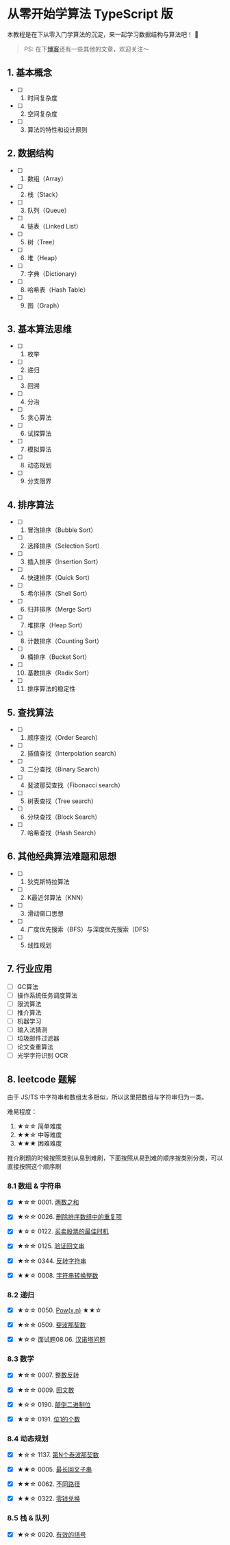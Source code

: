 # 从零开始学算法 TypeScript 版

本教程是在下从零入门学算法的沉淀，来一起学习数据结构与算法吧！ 🥳

> PS: 在下[博客](https://github.com/SHERlocked93/blog)还有一些其他的文章，欢迎关注～

## 1. 基本概念

- [ ] 1. 时间复杂度
- [ ] 2. 空间复杂度
- [ ] 3. 算法的特性和设计原则

## 2. 数据结构

- [ ] 1. 数组（Array）
- [ ] 2. 栈（Stack）
- [ ] 3. 队列（Queue）
- [ ] 4. 链表（Linked List）
- [ ] 5. 树（Tree）
- [ ] 6. 堆（Heap）
- [ ] 7. 字典（Dictionary）
- [ ] 8. 哈希表（Hash Table）
- [ ] 9. 图（Graph）


## 3. 基本算法思维

- [ ] 1. 枚举
- [ ] 2. 递归
- [ ] 3. 回溯
- [ ] 4. 分治
- [ ] 5. 贪心算法
- [ ] 6. 试探算法
- [ ] 7. 模拟算法
- [ ] 8. 动态规划
- [ ] 9. 分支限界


## 4. 排序算法

- [ ] 1. 冒泡排序（Bubble Sort）
- [ ] 2. 选择排序（Selection Sort）
- [ ] 3. 插入排序（Insertion Sort）
- [ ] 4. 快速排序（Quick Sort）
- [ ] 5. 希尔排序（Shell Sort）
- [ ] 6. 归并排序（Merge Sort）
- [ ] 7. 堆排序（Heap Sort）
- [ ] 8. 计数排序（Counting Sort）
- [ ] 9. 桶排序（Bucket Sort）
- [ ] 10. 基数排序（Radix Sort）
- [ ] 11. 排序算法的稳定性


## 5. 查找算法

- [ ] 1. 顺序查找（Order Search）
- [ ] 2. 插值查找（Interpolation search）
- [ ] 3. 二分查找（Binary Search）
- [ ] 4. 斐波那契查找（Fibonacci search）
- [ ] 5. 树表查找（Tree search）
- [ ] 6. 分块查找（Block Search）
- [ ] 7. 哈希查找（Hash Search）

## 6. 其他经典算法难题和思想

- [ ] 1. 狄克斯特拉算法
- [ ] 2. K最近邻算法（KNN）
- [ ] 3. 滑动窗口思想
- [ ] 4. 广度优先搜索（BFS）与深度优先搜索（DFS）
- [ ] 5. 线性规划

## 7. 行业应用

- [ ] GC算法
- [ ] 操作系统任务调度算法
- [ ] 限流算法
- [ ] 推介算法
- [ ] 机器学习
- [ ] 输入法猜测
- [ ] 垃圾邮件过滤器
- [ ] 论文查重算法
- [ ] 光学字符识别 OCR

## 8. leetcode 题解
由于 JS/TS 中字符串和数组太多相似，所以这里把数组与字符串归为一类。

难易程度：

1. ★☆☆ 简单难度
2. ★★☆ 中等难度
3. ★★★ 困难难度

推介刷题的时候按照类别从易到难刷，下面按照从易到难的顺序按类别分类，可以直接按照这个顺序刷

### 8.1 数组 & 字符串
- [x] ★☆☆ 0001. [两数之和](https://github.com/SHERlocked93/ts-datastructures-algorithms/blob/master/08_leetcode题解/0001_两数之和.ts)
- [x] ★☆☆ 0026. [删除排序数组中的重复项](https://github.com/SHERlocked93/ts-datastructures-algorithms/blob/master/08_leetcode题解/0026_删除排序数组中的重复项.ts)
- [x] ★☆☆ 0122. [买卖股票的最佳时机](https://github.com/SHERlocked93/ts-datastructures-algorithms/blob/master/08_leetcode题解/0122_买卖股票的最佳时机.ts)
- [x] ★☆☆ 0125. [验证回文串](https://github.com/SHERlocked93/ts-datastructures-algorithms/blob/master/08_leetcode题解/0125_验证回文串.ts)
- [x] ★☆☆ 0344. [反转字符串](https://github.com/SHERlocked93/ts-datastructures-algorithms/blob/master/08_leetcode题解/0344_反转字符串.ts)
- [x] ★★☆ 0008. [字符串转换整数](https://github.com/SHERlocked93/ts-datastructures-algorithms/blob/master/08_leetcode题解/0008_字符串转换整数.ts)


### 8.2 递归
- [x] ★☆☆ 0050. [Pow(x,n)](https://github.com/SHERlocked93/ts-datastructures-algorithms/blob/master/08_leetcode题解/0050_Pow(x,n).ts) ★★☆
- [x] ★☆☆ 0509. [斐波那契数](https://github.com/SHERlocked93/ts-datastructures-algorithms/blob/master/08_leetcode题解/0509_斐波那契数.ts)
- [x] ★☆☆ 面试题08.06. [汉诺塔问题](https://github.com/SHERlocked93/ts-datastructures-algorithms/blob/master/08_leetcode题解/面试题08.06_汉诺塔问题.ts)


### 8.3 数学
- [x] ★☆☆ 0007. [整数反转](https://github.com/SHERlocked93/ts-datastructures-algorithms/blob/master/08_leetcode题解/0007_整数反转.ts)
- [x] ★☆☆ 0009. [回文数](https://github.com/SHERlocked93/ts-datastructures-algorithms/blob/master/08_leetcode题解/0009_回文数.ts)
- [x] ★☆☆ 0190. [颠倒二进制位](https://github.com/SHERlocked93/ts-datastructures-algorithms/blob/master/08_leetcode题解/0190_颠倒二进制位.ts)
- [x] ★☆☆ 0191. [位1的个数](https://github.com/SHERlocked93/ts-datastructures-algorithms/blob/master/08_leetcode题解/0191_位1的个数.ts)


### 8.4 动态规划
- [x] ★☆☆ 1137. [第N个泰波那契数](https://github.com/SHERlocked93/ts-datastructures-algorithms/blob/master/08_leetcode题解/1137_第N个泰波那契数.ts)
- [x] ★★☆ 0005. [最长回文子串](https://github.com/SHERlocked93/ts-datastructures-algorithms/blob/master/08_leetcode题解/0005_最长回文子串.ts)
- [x] ★★☆ 0062. [不同路径](https://github.com/SHERlocked93/ts-datastructures-algorithms/blob/master/08_leetcode题解/0062_不同路径.ts)
- [x] ★★☆ 0322. [零钱兑换](https://github.com/SHERlocked93/ts-datastructures-algorithms/blob/master/08_leetcode题解/0322_零钱兑换.ts)


### 8.5 栈 & 队列
- [x] ★☆☆ 0020. [有效的括号](https://github.com/SHERlocked93/ts-datastructures-algorithms/blob/master/08_leetcode题解/0020_有效的括号.ts)
